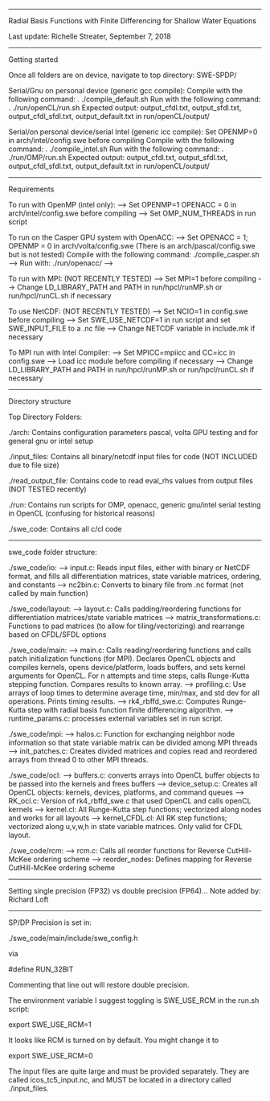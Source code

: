 ------------------------------------------------------------------------------------------------------------------

Radial Basis Functions with Finite Differencing for Shallow Water Equations

Last update: Richelle Streater, September 7, 2018

------------------------------------------------------------------------------------------------------------------

Getting started

Once all folders are on device, navigate to top directory: SWE-SPDP/

Serial/Gnu on personal device (generic gcc compile):
Compile with the following command: . ./compile_default.sh
Run with the following command: . ./run/openCL/run.sh
Expected output: output_cfdl.txt, output_sfdl.txt, output_cfdl_sfdl.txt, output_default.txt in run/openCL/output/

Serial/on personal device/serial Intel (generic icc compile):
Set OPENMP=0 in arch/intel/config.swe before compiling
Compile with the following command: . ./compile_intel.sh
Run with the following command: . ./run/OMP/run.sh
Expected output: output_cfdl.txt, output_sfdl.txt, output_cfdl_sfdl.txt, output_default.txt in run/openCL/output/

------------------------------------------------------------------------------------------------------------------

Requirements

To run with OpenMP (intel only):
--> Set OPENMP=1 OPENACC = 0 in arch/intel/config.swe before compiling
--> Set OMP_NUM_THREADS in run script

To run on the Casper GPU system with OpenACC:
--> Set OPENACC = 1; OPENMP = 0 in arch/volta/config.swe (There is an arch/pascal/config.swe but is not tested)
Compile with the following command: ./compile_casper.sh 
--> Run with: ./run/openacc/
--> 

To run with MPI: (NOT RECENTLY TESTED)
--> Set MPI=1  before compiling
--> Change LD_LIBRARY_PATH and PATH in run/hpcl/runMP.sh or run/hpcl/runCL.sh if necessary

To use NetCDF: (NOT RECENTLY TESTED)
--> Set NCIO=1 in config.swe before compiling
--> Set SWE_USE_NETCDF=1 in run script and set SWE_INPUT_FILE to a .nc file
--> Change NETCDF variable in include.mk if necessary

To MPI run with Intel Compiler:
--> Set MPICC=mpiicc and CC=icc in config.swe
--> Load icc module before compiling if necessary
--> Change LD_LIBRARY_PATH and PATH in run/hpcl/runMP.sh or run/hpcl/runCL.sh if necessary

------------------------------------------------------------------------------------------------------------------

Directory structure

Top Directory Folders:

./arch: Contains configuration parameters pascal, volta GPU testing and for general 
gnu or intel setup

./input_files: Contains all binary/netcdf input files for code (NOT INCLUDED due to file size)

./read_output_file: Contains code to read eval_rhs values from output files (NOT TESTED recently)

./run: Contains run scripts for OMP, openacc, generic gnu/intel serial testing in OpenCL (confusing for historical reasons)

./swe_code: Contains all c/cl code

------------------------------------------------------------------------------------------------------------------

swe_code folder structure:

./swe_code/io:
--> input.c:  Reads input files, either with binary or NetCDF format, and fills all differentiation matrices, 
state variable matrices, ordering, and constants
--> nc2bin.c: Converts to binary file from .nc format (not called by main function)

./swe_code/layout:
--> layout.c: Calls padding/reordering functions for differentiation matrices/state variable matrices
--> matrix_transformations.c: Functions to pad matrices (to allow for tiling/vectorizing) and rearrange based 
on CFDL/SFDL options

./swe_code/main:
--> main.c: Calls reading/reordering functions and calls patch initialization functions (for MPI). Declares
OpenCL objects and compiles kernels, opens device/platform, loads buffers, and sets kernel arguments for 
OpenCL. For n attempts and time steps, calls Runge-Kutta stepping function. Compares results to known array.
--> profiling.c: Use arrays of loop times to determine average time, min/max, and std dev for all operations.
Prints timing results.
--> rk4_rbffd_swe.c: Computes Runge-Kutta step with radial basis function finite differencing algorithm.
--> runtime_params.c: processes external variables set in run script.

./swe_code/mpi:
--> halos.c: Function for exchanging neighbor node information so that state variable matrix can be divided
among MPI threads
--> init_patches.c: Creates divided matrices and copies read and reordered arrays from thread 0 to other 
MPI threads.

./swe_code/ocl:
--> buffers.c: converts arrays into OpenCL buffer objects to be passed into the kernels and frees buffers
--> device_setup.c: Creates all OpenCL objects: kernels, devices, platforms, and command queues
--> RK_ocl.c: Version of rk4_rbffd_swe.c that used OpenCL and calls openCL kernels
--> kernel.cl: All Runge-Kutta step functions; vectorized along nodes and works for all layouts
--> kernel_CFDL.cl: All RK step functions; vectorized along u,v,w,h in state variable matrices. Only valid for
CFDL layout.

./swe_code/rcm:
--> rcm.c: Calls all reorder functions for Reverse CutHill-McKee ordering scheme
--> reorder_nodes: Defines mapping for Reverse CutHill-McKee ordering scheme

------------------------------------------------------------------------------------------------------------------

Setting single precision (FP32) vs double precision (FP64)...
Note added by: Richard Loft

------------------------------------------------------------------------------------------------------------------

SP/DP Precision is set in:

./swe_code/main/include/swe_config.h

via 

#define RUN_32BIT  

Commenting that line out will restore double precision.

The environment variable I suggest toggling is SWE_USE_RCM in the run.sh script:

export SWE_USE_RCM=1

It looks like RCM is turned on by default. You might change it to

export SWE_USE_RCM=0

The input files are quite large and must be provided separately. They are called icos<NODES>_tc5_input.nc, and MUST be located in a directory called  ./input_files.

